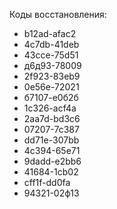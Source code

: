 Коды восстановления:
- b12ad-afac2
- 4c7db-41deb
- 43cce-75d51
- д6д93-78009
- 2f923-83eb9
- 0e56e-72021
- б7107-е0б2б
- 1c326-acf4a
- 2aa7d-bd3c6
- 07207-7c387
- dd71e-307bb
- 4c394-65e71
- 9dadd-e2bb6
- 41684-1cb02
- cff1f-dd0fa
- 94321-02ф13

